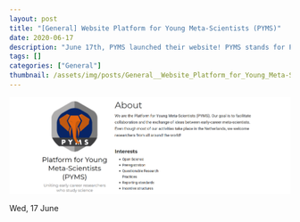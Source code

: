 ```yaml
---
layout: post
title: "[General] Website Platform for Young Meta-Scientists (PYMS)"
date: 2020-06-17
description: "June 17th, PYMS launched their website! PYMS stands for Platform for Young Meta-Scientists. I'm a proud member of this super cool group of young researchers!https://www.metaphant.net/Check out this website!"
tags: []
categories: ["General"]
thumbnail: /assets/img/posts/General__Website_Platform_for_Young_Meta-Scientists__PYMS_-thumbnail.png
---
```

![](/assets/img/posts/General__Website_Platform_for_Young_Meta-Scientists__PYMS_-0.png)

Wed, 17 June
